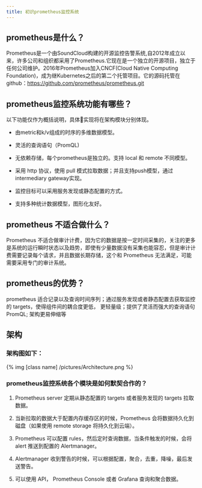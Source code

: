 ```yaml
---
title: 初识prometheus监控系统
---
```


## prometheus是什么？

  Prometheus是一个由SoundCloud构建的开源监控告警系统,自2012年成立以来，许多公司和组织都采用了Prometheus.它现在是一个独立的开源项目，独立于任何公司维护。2016年Prometheus加入CNCF(Cloud Native Computing Foundation)，成为继Kubernetes之后的第二个托管项目。它的源码托管在github：https://github.com/prometheus/prometheus.git

## prometheus监控系统功能有哪些？

以下功能仅作为概括说明，具体实现将在架构模块分别体现。

  - 由metric和k/v组成的时序的多维数据模型。

  - 灵活的查询语句（PromQL)

  - 无依赖存储，每个prometheus是独立的。支持 local 和 remote 不同模型。

  - 采用 http 协议，使用 pull 模式拉取数据；并且支持push模型，通过
  intermediary gateway实现。

  - 监控目标可以采用服务发现或静态配置的方式。

  - 支持多种统计数据模型，图形化友好。

## prometheus 不适合做什么？

  Prometheus 不适合做审计计费，因为它的数据是按一定时间采集的，关注的更多是系统的运行瞬时状态以及趋势，即使有少量数据没有采集也能容忍，但是审计计费需要记录每个请求，并且数据长期存储，这个和 Prometheus 无法满足，可能需要采用专门的审计系统。

## prometheus的优势？

  prometheus 适合记录以及查询时间序列；通过服务发现或者静态配置去获取监控的 targets，使得组件间的耦合度更低， 更轻量级；提供了灵活而强大的查询语句PromQL; 架构更易伸缩等

## 架构

### 架构图如下：

{% img [class name] /pictures/Architecture.png %}

### prometheus监控系统各个模块是如何默契合作的？

  1. Prometheus server 定期从静态配置的 targets 或者服务发现的 targets 拉取数据。

  2. 当新拉取的数据大于配置内存缓存区的时候，Prometheus 会将数据持久化到磁盘（如果使用 remote storage 将持久化到云端）。

  3. Prometheus 可以配置 rules，然后定时查询数据，当条件触发的时候，会将 alert 推送到配置的 Alertmanager。

  4. Alertmanager 收到警告的时候，可以根据配置，聚合，去重，降噪，最后发送警告。

  5. 可以使用 API， Prometheus Console 或者 Grafana 查询和聚合数据。
